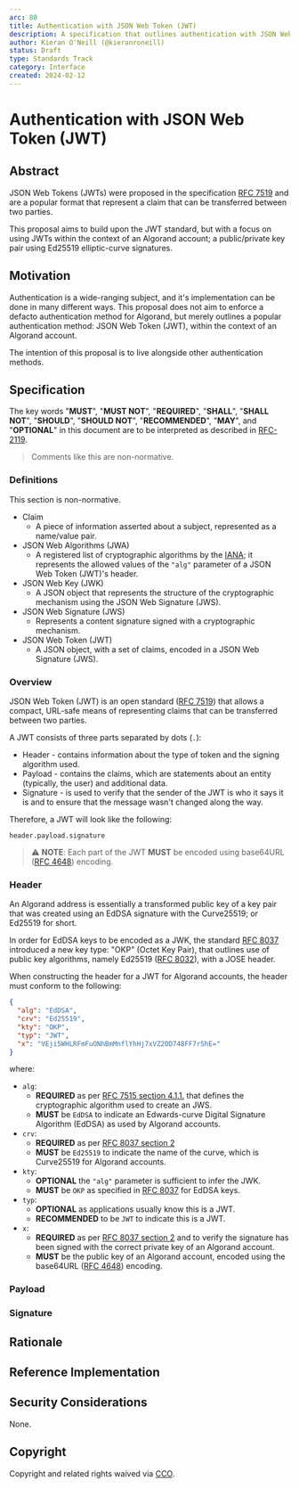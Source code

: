 ```yaml
---
arc: 80
title: Authentication with JSON Web Token (JWT)
description: A specification that outlines authentication with JSON Web Tokens (JWT).
author: Kieran O'Neill (@kieranroneill)
status: Draft
type: Standards Track
category: Interface
created: 2024-02-12
---
```


# Authentication with JSON Web Token (JWT)

## Abstract

JSON Web Tokens (JWTs) were proposed in the specification [RFC 7519][rfc-7519] and are a popular format that represent a claim that can be transferred between two parties. 

This proposal aims to build upon the JWT standard, but with a focus on using JWTs within the context of an Algorand account; a public/private key pair using Ed25519 elliptic-curve signatures.

## Motivation

Authentication is a wide-ranging subject, and it's implementation can be done in many different ways. This proposal does not aim to enforce a defacto authentication method for Algorand, but merely outlines a popular authentication method: JSON Web Token (JWT), within the context of an Algorand account.

The intention of this proposal is to live alongside other authentication methods.

## Specification

The key words "**MUST**", "**MUST NOT**", "**REQUIRED**", "**SHALL**", "**SHALL NOT**", "**SHOULD**", "**SHOULD NOT**", "**RECOMMENDED**", "**MAY**", and "**OPTIONAL**" in this document are to be interpreted as described in <a href="https://www.ietf.org/rfc/rfc2119.txt">RFC-2119</a>.

> Comments like this are non-normative.

### Definitions

This section is non-normative.

* Claim
  - A piece of information asserted about a subject, represented as a name/value pair.
* JSON Web Algorithms (JWA)
  - A registered list of cryptographic algorithms by the [IANA][iana-jwa-list]; it represents the allowed values of the `"alg"` parameter of a JSON Web Token (JWT)'s header.
* JSON Web Key (JWK)
  - A JSON object that represents the structure of the cryptographic mechanism using the JSON Web Signature (JWS).
* JSON Web Signature (JWS)
  - Represents a content signature signed with a cryptographic mechanism.
* JSON Web Token (JWT)
  - A JSON object, with a set of claims, encoded in a JSON Web Signature (JWS).

### Overview

JSON Web Token (JWT) is an open standard ([RFC 7519][rfc-7519]) that allows a compact, URL-safe means of representing claims that can be transferred between two parties.

A JWT consists of three parts separated by dots (`.`): 

* Header - contains information about the type of token and the signing algorithm used.
* Payload - contains the claims, which are statements about an entity (typically, the user) and additional data.
* Signature - is used to verify that the sender of the JWT is who it says it is and to ensure that the message wasn't changed along the way.

Therefore, a JWT will look like the following:
```
header.payload.signature
```

> ⚠️ **NOTE**: Each part of the JWT **MUST** be encoded using base64URL ([RFC 4648][rfc-4648-section-5]) encoding.

### Header

An Algorand address is essentially a transformed public key of a key pair that was created using an EdDSA signature with the Curve25519; or Ed25519 for short.

In order for EdDSA keys to be encoded as a JWK, the standard [RFC 8037][rfc-8037] introduced a new key type: "OKP" (Octet Key Pair), that outlines use of public key algorithms, namely Ed25519 ([RFC 8032][rfc-8032]), with a JOSE header.

When constructing the header for a JWT for Algorand accounts, the header must conform to the following:
```json
{
  "alg": "EdDSA",
  "crv": "Ed25519",
  "kty": "OKP",
  "typ": "JWT",
  "x": "VEji5WHLRFmFuONhBmMnflYhHj7xVZ2OD748FF7r5hE="
}
```
where:
* `alg`:
  - **REQUIRED** as per [RFC 7515 section 4.1.1.][rfc-7515-section-411] that defines the cryptographic algorithm used to create an JWS.
  - **MUST** be `EdDSA` to indicate an Edwards-curve Digital Signature Algorithm (EdDSA) as used by Algorand accounts.
* `crv`:
  - **REQUIRED** as per [RFC 8037 section 2][rfc-8037-section-2]
  - **MUST** be `Ed25519` to indicate the name of the curve, which is Curve25519 for Algorand accounts.
* `kty`:
  - **OPTIONAL** the `"alg"` parameter is sufficient to infer the JWK.
  - **MUST** be `OKP` as specified in [RFC 8037][rfc-8037] for EdDSA keys.
* `typ`:
  - **OPTIONAL** as applications usually know this is a JWT.
  - **RECOMMENDED** to be `JWT` to indicate this is a JWT.
* `x`:
  - **REQUIRED** as per [RFC 8037 section 2][rfc-8037-section-2] and to verify the signature has been signed with the correct private key of an Algorand account.
  - **MUST** be the public key of an Algorand account, encoded using the base64URL ([RFC 4648][rfc-4648-section-5]) encoding.

### Payload



### Signature



## Rationale



## Reference Implementation

<!-- TODO: show exmaples using `jsonwebtoken`, `tweetnacl.js` and `crypto` -->

## Security Considerations

None.

## Copyright
Copyright and related rights waived via <a href="https://creativecommons.org/publicdomain/zero/1.0/">CCO</a>.

<!-- links -->
[iana-jwa-list]: https://www.iana.org/assignments/jose/jose.xhtml#web-signature-encryption-algorithms
[rfc-4648-section-5]: https://datatracker.ietf.org/doc/html/rfc4648#section-5
[rfc-7515-section-411]: https://datatracker.ietf.org/doc/html/rfc7515#section-4.1.1
[rfc-7519]: https://datatracker.ietf.org/doc/html/rfc7519
[rfc-8032]: https://datatracker.ietf.org/doc/html/rfc8032
[rfc-8037]: https://datatracker.ietf.org/doc/html/rfc8037
[rfc-8037-section-2]: https://datatracker.ietf.org/doc/html/rfc8037#section-2
